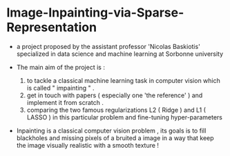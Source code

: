 # Image-Inpainting-via-Sparse-Representation

- a project proposed by the assistant professor 'Nicolas Baskiotis' specialized in data science and machine learning at Sorbonne university 

- The main aim of the project is : 

   1. to tackle a classical machine learning task in computer vision which is called " impainting " .
   2. get in touch with papers ( especially one 'the reference' ) and implement it from scratch .
   3. comparing the two famous regularizations L2 ( Ridge ) and L1 ( LASSO ) in this particular problem and fine-tuning hyper-parameters 

- Inpainting is a classical computer vision problem , its goals is to fill blackholes and missing pixels of a bruited a image in a way that keep the image visually realistic with a smooth  texture ! 
